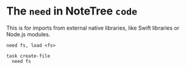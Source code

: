 # The `need` in NoteTree `code`

This is for imports from external native libraries, like Swift libraries
or Node.js modules.

```
need fs, load <fs>

task create-file
  need fs
```
